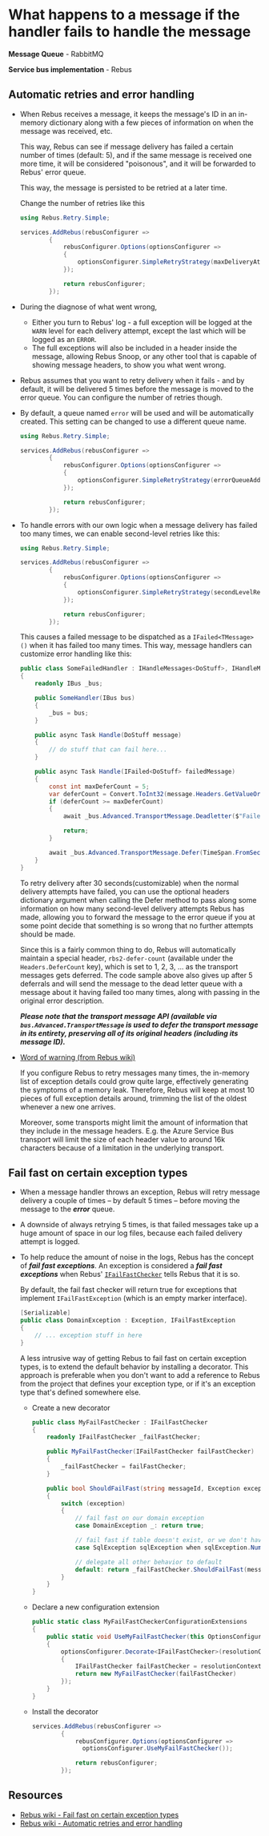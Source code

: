 # What happens to a message if the handler fails to handle the message

**Message Queue** - RabbitMQ

**Service bus implementation** - Rebus

## Automatic retries and error handling

- When Rebus receives a message, it keeps the message's ID in an in-memory dictionary along with a few pieces of information on when the message was received, etc.

  This way, Rebus can see if message delivery has failed a certain number of times (default: 5), and if the same message is received one more time, it will be considered "poisonous", and it will be forwarded to Rebus' error queue.

  This way, the message is persisted to be retried at a later time.

  Change the number of retries like this

  ```csharp
  using Rebus.Retry.Simple;

  services.AddRebus(rebusConfigurer =>
          {
              rebusConfigurer.Options(optionsConfigurer =>
              {
                  optionsConfigurer.SimpleRetryStrategy(maxDeliveryAttempts: 10);
              });

              return rebusConfigurer;
          });
  ```

- During the diagnose of what went wrong,
  - Either you turn to Rebus' log - a full exception will be logged at the `WARN` level for each delivery attempt, except the last which will be logged as an `ERROR`.
  - The full exceptions will also be included in a header inside the message, allowing Rebus Snoop, or any other tool that is capable of showing message headers, to show you what went wrong.

- Rebus assumes that you want to retry delivery when it fails - and by default, it will be delivered 5 times before the message is moved to the error queue. You can configure the number of retries though.

- By default, a queue named `error` will be used and will be automatically created. This setting can be changed to use a different queue name.

  ```csharp
  using Rebus.Retry.Simple;

  services.AddRebus(rebusConfigurer =>
          {
              rebusConfigurer.Options(optionsConfigurer =>
              {
                  optionsConfigurer.SimpleRetryStrategy(errorQueueAddress: "somewhere_else");
              });

              return rebusConfigurer;
          });
  ```

- To handle errors with our own logic when a message delivery has failed too many times, we can enable second-level retries like this:

  ```csharp
  using Rebus.Retry.Simple;

  services.AddRebus(rebusConfigurer =>
          {
              rebusConfigurer.Options(optionsConfigurer =>
              {
                  optionsConfigurer.SimpleRetryStrategy(secondLevelRetriesEnabled: true);
              });

              return rebusConfigurer;
          });
  ```

  This causes a failed message to be dispatched as a `IFailed<TMessage>()` when it has failed too many times. This way, message handlers can customize error handling like this:

  ```csharp
  public class SomeFailedHandler : IHandleMessages<DoStuff>, IHandleMessages<IFailed<DoStuff>>
  {
      readonly IBus _bus;

      public SomeHandler(IBus bus)
      {
          _bus = bus;
      }

      public async Task Handle(DoStuff message)
      {
          // do stuff that can fail here...
      }

      public async Task Handle(IFailed<DoStuff> failedMessage)
      {
          const int maxDeferCount = 5;
          var deferCount = Convert.ToInt32(message.Headers.GetValueOrDefault(Headers.DeferCount));
          if (deferCount >= maxDeferCount) 
          {
              await _bus.Advanced.TransportMessage.Deadletter($"Failed after {deferCount} deferrals\n\n{message.ErrorDescription}");

              return;
          }

          await _bus.Advanced.TransportMessage.Defer(TimeSpan.FromSeconds(30));
      }
  }
  ```

  To retry delivery after 30 seconds(customizable) when the normal delivery attempts have failed,  you can use the optional headers dictionary argument when calling the Defer method to pass along some information on how many second-level delivery attempts Rebus has made, allowing you to forward the message to the error queue if you at some point decide that something is so wrong that no further attempts should be made.

  Since this is a fairly common thing to do, Rebus will automatically maintain a special header, `rbs2-defer-count` (available under the `Headers.DeferCount` key), which is set to 1, 2, 3, ... as the transport messages gets deferred. The code sample above also gives up after 5 deferrals and will send the message to the dead letter queue with a message about it having failed too many times, along with passing in the original error description.

  ***Please note that the transport message API (available via `bus.Advanced.TransportMessage` is used to defer the transport message in its entirety, preserving all of its original headers (including its message ID).***

- [Word of warning (from Rebus wiki)](https://github.com/rebus-org/Rebus/wiki/Automatic-retries-and-error-handling#a-word-of-warning)

  If you configure Rebus to retry messages many times, the in-memory list of exception details could grow quite large, effectively generating the symptoms of a memory leak. Therefore, Rebus will keep at most 10 pieces of full exception details around, trimming the list of the oldest whenever a new one arrives.

  Moreover, some transports might limit the amount of information that they include in the message headers. E.g. the Azure Service Bus transport will limit the size of each header value to around 16k characters because of a limitation in the underlying transport.

## Fail fast on certain exception types

- When a message handler throws an exception, Rebus will retry message delivery a couple of times – by default 5 times – before moving the message to the ***error*** queue.

- A downside of always retrying 5 times, is that failed messages take up a huge amount of space in our log files, because each failed delivery attempt is logged.

- To help reduce the amount of noise in the logs, Rebus has the concept of ***fail fast exceptions***. An exception is considered a ***fail fast exceptions*** when Rebus' [`IFailFastChecker`](https://github.com/rebus-org/Rebus/wiki/IFailFastChecker) tells Rebus that it is so.

  By default, the fail fast checker will return true for exceptions that implement `IFailFastException` (which is an empty marker interface).

  ```csharp
  [Serializable]
  public class DomainException : Exception, IFailFastException
  {
      // ... exception stuff in here
  }
  ```

  A less intrusive way of getting Rebus to fail fast on certain exception types, is to extend the default behavior by installing a decorator. This approach is preferable when you don't want to add a reference to Rebus from the project that defines your exception type, or if it's an exception type that's defined somewhere else.
  - Create a new decorator

    ```csharp
    public class MyFailFastChecker : IFailFastChecker
    {
        readonly IFailFastChecker _failFastChecker;

        public MyFailFastChecker(IFailFastChecker failFastChecker)
        {
            _failFastChecker = failFastChecker;
        }

        public bool ShouldFailFast(string messageId, Exception exception)
        {
            switch (exception)
            {
                // fail fast on our domain exception
                case DomainException _: return true;

                // fail fast if table doesn't exist, or we don't have permission
                case SqlException sqlException when sqlException.Number == 3701: return true;

                // delegate all other behavior to default
                default: return _failFastChecker.ShouldFailFast(messageId, exception);
            }
        }
    }
    ```

  - Declare a new configuration extension

    ```csharp
    public static class MyFailFastCheckerConfigurationExtensions
    {
        public static void UseMyFailFastChecker(this OptionsConfigurer optionsConfigurer)
        {
            optionsConfigurer.Decorate<IFailFastChecker>(resolutionContext =>
            {
                IFailFastChecker failFastChecker = resolutionContext.Get<IFailFastChecker>();
                return new MyFailFastChecker(failFastChecker)
            });
        }
    }
    ```

  - Install the decorator

    ```csharp
    services.AddRebus(rebusConfigurer =>
            {
                rebusConfigurer.Options(optionsConfigurer => 
                  optionsConfigurer.UseMyFailFastChecker());

                return rebusConfigurer;
            });
    ```

## Resources

- [Rebus wiki - Fail fast on certain exception types](https://github.com/rebus-org/Rebus/wiki/Fail-fast-on-certain-exception-types)
- [Rebus wiki - Automatic retries and error handling](https://github.com/rebus-org/Rebus/wiki/Automatic-retries-and-error-handling)
